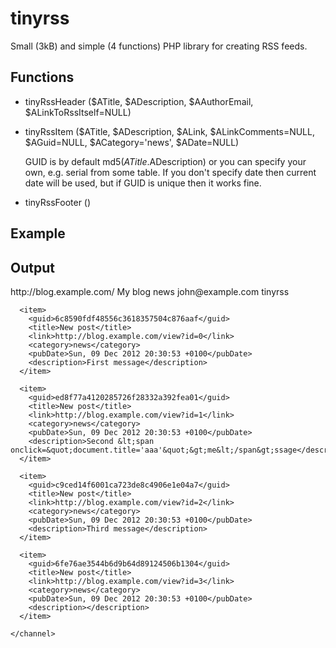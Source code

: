 tinyrss
=======

Small (3kB) and simple (4 functions) PHP library for creating RSS feeds.

Functions
---------

- tinyRssHeader ($ATitle, $ADescription, $AAuthorEmail, $ALinkToRssItself=NULL)

- tinyRssItem ($ATitle, $ADescription, $ALink, $ALinkComments=NULL, $AGuid=NULL, $ACategory='news', $ADate=NULL)

  GUID is by default md5($ATitle.$ADescription) or you can specify your 
  own, e.g. serial from some table. If you don't specify date then 
  current date will be used, but if GUID is unique then it works fine.

- tinyRssFooter ()

Example
-------

  <?php
    require_once "tinyrss.php";
  
    tinyRssHeader("My blog", "My blog news", "john@example.com", "http://blog.example.com/");
  
    $news = explode("\n",file_get_contents("demo.txt"));
    for ($i=0; $i<count($news); $i++)
      tinyRssItem("New post", $news[$i], "http://blog.example.com/view?id=$i");

    tinyRssFooter();
  ?>  

Output
------

  <?xml version="1.0" encoding="utf-8"?>
  <rss version="2.0" xmlns:atom="http://www.w3.org/2005/Atom">
    <channel>
      <title>My blog</title>
      <link>http://blog.example.com/</link>
      <atom:link href="http://blog.example.com/" rel="self" type="application/rss+xml" />
      <description>My blog news</description>
      <webMaster>john@example.com</webMaster>
      <generator>tinyrss</generator>

      <item>
        <guid>6c8590fdf48556c3618357504c876aaf</guid>
        <title>New post</title>
        <link>http://blog.example.com/view?id=0</link>
        <category>news</category>
        <pubDate>Sun, 09 Dec 2012 20:30:53 +0100</pubDate> 
        <description>First message</description>
      </item>

      <item>
        <guid>ed8f77a4120285726f28332a392fea01</guid>
        <title>New post</title>
        <link>http://blog.example.com/view?id=1</link>
        <category>news</category>
        <pubDate>Sun, 09 Dec 2012 20:30:53 +0100</pubDate> 
        <description>Second &lt;span onclick=&quot;document.title='aaa'&quot;&gt;me&lt;/span&gt;ssage</description>
      </item>

      <item>
        <guid>c9ced14f6001ca723de8c4906e1e04a7</guid>
        <title>New post</title>
        <link>http://blog.example.com/view?id=2</link>
        <category>news</category>
        <pubDate>Sun, 09 Dec 2012 20:30:53 +0100</pubDate> 
        <description>Third message</description>
      </item>

      <item>
        <guid>6fe76ae3544b6d9b64d89124506b1304</guid>
        <title>New post</title>
        <link>http://blog.example.com/view?id=3</link>
        <category>news</category>
        <pubDate>Sun, 09 Dec 2012 20:30:53 +0100</pubDate> 
        <description></description>
      </item>

    </channel>
  </rss>

